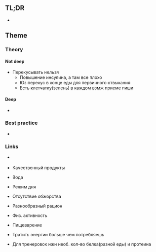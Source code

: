 ## TL;DR
- 

## Theme
### Theory
#### Not deep
- Перекусывать нельзя
	- Повышение инсулина, а там все плохо
	- Юз перекус в конце еды для первичного отвыкания
	- Есть клетчатку(зелень) в каждом взмж приеме пиши

#### Deep
- 

### Best practice
- 

### Links
- []()

- Качественный продукты
- Вода
- Режим дня
- Отсутствие обжорства
- Разнообразный рацион
- Физ. активность
- Пищеварение

- Тратить энергии больше чем потребляешь
- Для тренеровок нжн необ. кол-во белка(разной еды) и протеина